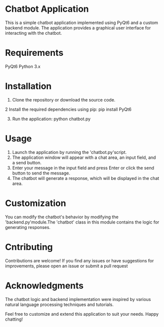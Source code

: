 # Chatbot Application

This is a simple chatbot application implemented using PyQt6 and a custom backend module.
The application provides a graphical user interface for interacting with the chatbot.

# Requirements

PyQt6
Python 3.x

# Installation

1. Clone the repository or download the source code.
 
2 Install the required dependencies using pip:
   pip install PyQt6

3. Run the application:
   python chatbot.py
   
# Usage

1. Launch the application by running the 'chatbot.py'script.
2. The application window will appear with a chat area, an input field, and a send button.
3. Enter your message in the input field and press Enter or click the send button to send the message.
4. The chatbot will generate a response, which will be displayed in the chat area.

# Customization
You can modify the chatbot's behavior by modifying the 'backend.py'module.The 'chatbot'
class in this module contains the logic for generating responses.

# Cntributing

Contributions are welcome! If you find any issues or have suggestions for improvements,
please open an issue or submit a pull request


# Acknowledgments

The chatbot logic and backend implementation were inspired by various natural language
processing techniques and tutorials.

Feel free to customize and extend this application to suit your needs. Happy chatting!




